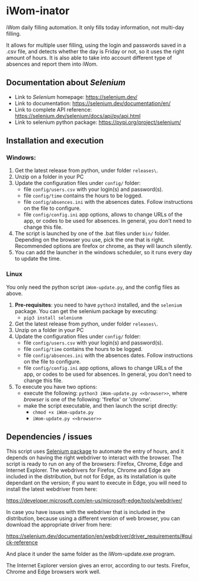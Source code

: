 # iWom-inator
iWom daily filling automation. It only fills today information, not multi-day filling.

It allows for multiple user filling, using the login and passwords saved in a .csv file, and detects whether the day is Friday or not, so it uses the right amount of hours. It is also able to take into account different type of absences and report them into iWom.


## Documentation about *Selenium*
- Link to *Selenium* homepage: https://selenium.dev/
- Link to documentation: https://selenium.dev/documentation/en/
- Link to complete API reference: https://selenium.dev/selenium/docs/api/py/api.html
- Link to selenium python package: https://pypi.org/project/selenium/


## Installation and execution

### Windows:

  1. Get the latest release from python, under folder `releases\`.
  2. Unzip on a folder in your PC
  3. Update the configuration files under `config/` folder:
      - file `config/users.csv` with your login(s) and password(s).
      - file `config/time` contains the hours to be logged.
      - file `config/absences.ini` with the absences dates. Follow instructions on the file to configure.
      - file `config/config.ini` app options, allows to change URLs of the app, or codes to be used for absences. In general, you don't need to change this file.
  4. The script is launched by one of the .bat files under `bin/` folder. Depending on the browser you use, pick the one that is right. Recommended options are firefox or chrome, as they will launch silently.
  5. You can add the launcher in the windows scheduler, so it runs every day to update the time.

### Linux

You only need the python script `iWom-update.py`, and the config files as above.

  1. **Pre-requisites**: you need to have `python3` installed, and the `selenium` package. You can get the selenium package by executing:
     - `pip3 install seleniunm`
  2. Get the latest release from python, under folder `releases\`.
  3. Unzip on a folder in your PC
  4. Update the configuration files under `config/` folder:
      - file `config/users.csv` with your login(s) and password(s).
      - file `config/time` contains the hours to be logged.
      - file `config/absences.ini` with the absences dates. Follow instructions on the file to configure.
      - file `config/config.ini` app options, allows to change URLs of the app, or codes to be used for absences. In general, you don't need to change this file.
  5. To execute you have two options:
     - execute the following: `python3 iWom-update.py <<browser>>`, where _browser_ is one of the following: 'firefox' or 'chrome'.
     - make the script executable, and then launch the script directly:
       - `chmod +x iWom-update.py`
       - `iWom-update.py <<browser>>`


## Dependencies / issues

This script uses [Selenium package](https://selenium.dev/) to automate the entry of hours, and it depends on having the right webdriver to interact with the browser. The script is ready to run on any of the browsers: Firefox, Chrome, Edge and Internet Explorer. The webdrivers for Firefox, Chrome and Edge are included in the distribution, but not for Edge, as its installation is quite dependant on the version; if you want to execute in Edge, you will need to install the latest webdriver from here:

https://developer.microsoft.com/en-us/microsoft-edge/tools/webdriver/

In case you have issues with the webdriver that is included in the distribution, because using a different version of web browser, you can download the appropriate driver from here:

https://selenium.dev/documentation/en/webdriver/driver_requirements/#quick-reference

And place it under the same folder as the iWom-update.exe program.

The Internet Explorer version gives an error, according to our tests. Firefox, Chrome and Edge browsers work well.
